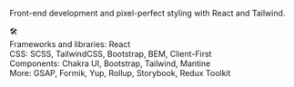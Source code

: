 Front-end development and pixel-perfect styling with React and Tailwind. </br>

🛠 </br>
Frameworks and libraries: React </br>
CSS: SCSS, TailwindCSS, Bootstrap, BEM, Client-First </br>
Components: Chakra UI, Bootstrap, Tailwind, Mantine </br>
More: GSAP, Formik, Yup, Rollup, Storybook, Redux Toolkit </br>
